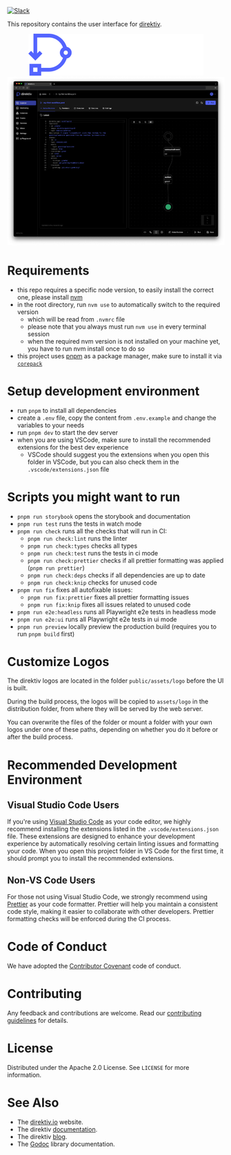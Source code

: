 [![Slack](https://img.shields.io/badge/Slack-Join%20Direktiv-4a154b?style=flat&logo=slack)](https://join.slack.com/t/direktiv-io/shared_invite/zt-zf7gmfaa-rYxxBiB9RpuRGMuIasNO~g)

This repository contains the user interface for [direktiv](https://github.com/direktiv/direktiv).

<div align="center">
  <picture>
    <source media="(prefers-color-scheme: dark)" srcset="assets/images/logo-dark.png">
    <source media="(prefers-color-scheme: light)" srcset="assets/images/logo-light.png">
    <img alt="direktiv logo" src="assets/images/logo-dark.png">
</picture>
</div>
<picture>
  <source media="(prefers-color-scheme: dark)" srcset="assets/images/screenshot-dark.png">
  <source media="(prefers-color-scheme: light)" srcset="assets/images/screenshot-light.png">
  <img alt="direktiv ui" src="assets/images/screenshot-dark.png">
</picture>

# Requirements

- this repo requires a specific node version, to easily install the correct one, please install [nvm](https://github.com/nvm-sh/nvm)
- in the root directory, run `nvm use` to automatically switch to the required version
  - which will be read from `.nvmrc` file
  - please note that you always must run `nvm use` in every terminal session
  - when the required nvm version is not installed on your machine yet, you have to run nvm install once to do so
- this project uses [pnpm](https://pnpm.io/) as a package manager, make sure to install it via [`corepack`](https://pnpm.io/installation#using-corepack)

# Setup development environment

- run `pnpm` to install all dependencies
- create a `.env` file, copy the content from `.env.example` and change the variables to your needs
- run `pnpm dev` to start the dev server
- when you are using VSCode, make sure to install the recommended extensions for the best dev experience
  - VSCode should suggest you the extensions when you open this folder in VSCode, but you can also check them in the `.vscode/extensions.json` file

# Scripts you might want to run

- `pnpm run storybook` opens the storybook and documentation
- `pnpm run test` runs the tests in watch mode
- `pnpm run check` runs all the checks that will run in CI:
  - `pnpm run check:lint` runs the linter
  - `pnpm run check:types` checks all types
  - `pnpm run check:test` runs the tests in ci mode
  - `pnpm run check:prettier` checks if all prettier formatting was applied (`pnpm run prettier`)
  - `pnpm run check:deps` checks if all dependencies are up to date
  - `pnpm run check:knip` checks for unused code
- `pnpm run fix` fixes all autofixable issues:
  - `pnpm run fix:prettier` fixes all prettier formatting issues
  - `pnpm run fix:knip` fixes all issues related to unused code
- `pnpm run e2e:headless` runs all Playwright e2e tests in headless mode
- `pnpm run e2e:ui` runs all Playwright e2e tests in ui mode
- `pnpm run preview` locally preview the production build (requires you to run `pnpm build` first)

# Customize Logos

The direktiv logos are located in the folder `public/assets/logo` before the UI is built.

During the build process, the logos will be copied to `assets/logo` in the distribution folder, from where they will be served by the web server.

You can overwrite the files of the folder or mount a folder with your own logos under one of these paths, depending on whether you do it before or after the build process.

# Recommended Development Environment

## Visual Studio Code Users

If you're using [Visual Studio Code](https://code.visualstudio.com/) as your code editor, we highly recommend installing the extensions listed in the `.vscode/extensions.json` file. These extensions are designed to enhance your development experience by automatically resolving certain linting issues and formatting your code. When you open this project folder in VS Code for the first time, it should prompt you to install the recommended extensions.

## Non-VS Code Users

For those not using Visual Studio Code, we strongly recommend using [Prettier](https://prettier.io/) as your code formatter. Prettier will help you maintain a consistent code style, making it easier to collaborate with other developers. Prettier formatting checks will be enforced during the CI process.

# Code of Conduct

We have adopted the [Contributor Covenant](https://github.com/direktiv/.github/blob/master/CODE_OF_CONDUCT.md) code of conduct.

# Contributing

Any feedback and contributions are welcome. Read our [contributing guidelines](https://github.com/direktiv/.github/blob/master/CONTRIBUTING.md) for details.

# License

Distributed under the Apache 2.0 License. See `LICENSE` for more information.

# See Also

- The [direktiv.io](https://direktiv.io/) website.
- The direktiv [documentation](https://docs.direktiv.io/).
- The direktiv [blog](https://blog.direktiv.io/).
- The [Godoc](https://godoc.org/github.com/direktiv/direktiv) library documentation.
